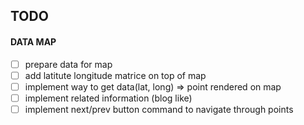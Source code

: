 ## TODO

#### DATA MAP

- [ ] prepare data for map
- [ ] add latitute longitude matrice on top of map
- [ ] implement way to get data(lat, long) => point rendered on map
- [ ] implement related information (blog like)
- [ ] implement next/prev button command to navigate through points
